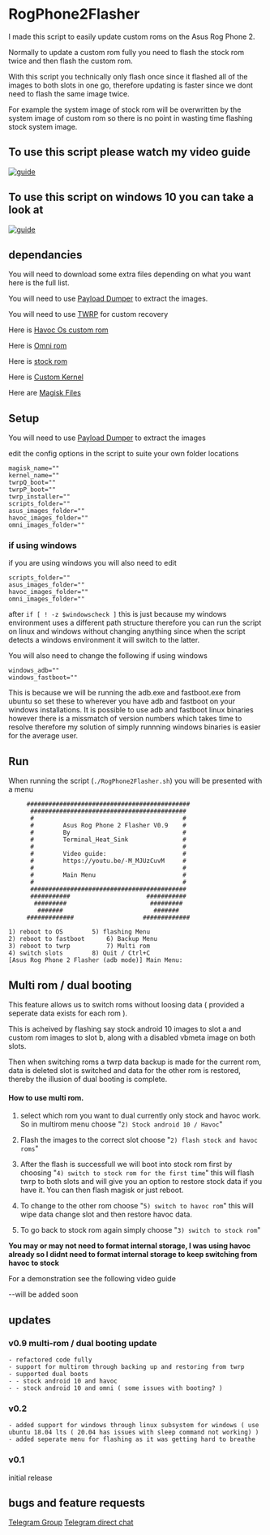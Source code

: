 # RogPhone2Flasher

I made this script to easily update custom roms on the Asus Rog Phone 2.

Normally to update a custom rom fully you need to flash the stock rom twice and then flash the custom rom.

With this script you technically only flash once since it flashed all of the images to both slots in one go, therefore updating is faster since we dont need to flash the same image twice. 

For example the system image of stock rom will be overwritten by the system image of custom rom so there is no point in wasting time flashing stock system image.


## To use this script please watch my video guide

[![guide](https://img.youtube.com/vi/-M_MJUzCuvM/0.jpg)](https://www.youtube.com/watch?v=-M_MJUzCuvM)

## To use this script on windows 10 you can take a look at
[![guide](https://img.youtube.com/vi/pvhuMtJstaU/0.jpg)](https://www.youtube.com/watch?v=pvhuMtJstaU)

## dependancies
You will need to download some extra files depending on what you want here is the full list.

You will need to use [Payload Dumper](https://github.com/vm03/payload_dumper) to extract the images.

You will need to use [TWRP](https://forum.xda-developers.com/rog-phone-2/development/recovery-unofficial-twrp-recovery-asus-t4026801) for custom recovery

Here is [Havoc Os custom rom](https://forum.xda-developers.com/rog-phone-2/development/rom-havoc-os-v3-4-comico-t4081453)

Here is [Omni rom](https://t.me/omnirog2)

Here is [stock rom](https://www.asus.com/uk/supportonly/ROG%20Phone%20II%20(ZS660KL)/HelpDesk_BIOS/)

Here is [Custom Kernel](https://forum.xda-developers.com/rog-phone-2/development/kernel-kirisakura-1-0-0-asus-rog-phone-t4028237)

Here are [Magisk Files](https://github.com/topjohnwu/Magisk)

## Setup
You will need to use [Payload Dumper](https://github.com/vm03/payload_dumper) to extract the images


edit the config options in the script to suite your own folder locations
```
magisk_name=""
kernel_name=""
twrpQ_boot=""
twrpP_boot=""
twrp_installer=""
scripts_folder=""
asus_images_folder=""
havoc_images_folder=""
omni_images_folder=""
```

### if using windows
if you are using windows you will also need to edit
```
scripts_folder=""
asus_images_folder=""
havoc_images_folder=""
omni_images_folder=""
```
after `if [ ! -z $windowscheck ]` this is just because my windows environment uses a different path structure therefore you can run the script on linux and windows without changing anything since when the script detects a windows environment it will switch to the latter.


You will also need to change the following if using windows
```
windows_adb=""
windows_fastboot=""
```
This is because we will be running the adb.exe and fastboot.exe from ubuntu so set these to wherever you have adb and fastboot on your windows installations. It is possible to use adb and fastboot linux binaries however there is a missmatch of version numbers which takes time to resolve therefore my solution of simply runnning windows binaries is easier for the average user.

## Run
When running the script (`./RogPhone2Flasher.sh`) you will be presented with a menu
```
     #############################################
      ###########################################
      #                                         #
      #        Asus Rog Phone 2 Flasher V0.9    #
      #        By                               #
      #        Terminal_Heat_Sink               #
      #                                         #
      #        Video guide:                     #
      #        https://youtu.be/-M_MJUzCuvM     #
      #                                         #
      #        Main Menu                        #
      #                                         #
      ###########################################
      ###########                     ###########
       #########                       ######### 
        #######                         #######  
     #############                   #############

1) reboot to OS	       5) flashing Menu
2) reboot to fastboot      6) Backup Menu
3) reboot to twrp          7) Multi rom
4) switch slots	       8) Quit / Ctrl+C
[Asus Rog Phone 2 Flasher (adb mode)] Main Menu: 
```

## Multi rom / dual booting
This feature allows us to switch roms without loosing data ( provided a seperate data exists for each rom ).


This is acheived by flashing say stock android 10 images to slot a and custom rom images to slot b, along with a disabled vbmeta image on both slots.


Then when switching roms a twrp data backup is made for the current rom, data is deleted slot is switched and data for the other rom is restored, thereby the illusion of dual booting is complete.

#### How to use multi rom.
1. select which rom you want to dual currently only stock and havoc work. So in multirom menu choose "`2) Stock android 10 / Havoc`"

2. Flash the images to the correct slot choose "`2) flash stock and havoc roms`"

3. After the flash is successfull we will boot into stock rom first by choosing "`4) switch to stock rom for the first time`" this will flash twrp to both slots and will give you an option to restore stock data if you have it. You can then flash magisk or just reboot.

4. To change to the other rom choose "`5) switch to havoc rom`" this will wipe data change slot and then restore havoc data.

5. To go back to stock rom again simply choose "`3) switch to stock rom`"

**You may or may not need to format internal storage, I was using havoc already so I didnt need to format internal storage to keep switching from havoc to stock** 


For a demonstration see the following video guide

--will be added soon


## updates

### v0.9 multi-rom / dual booting update
```
- refactored code fully
- support for multirom through backing up and restoring from twrp
- supported dual boots
- - stock android 10 and havoc
- - stock android 10 and omni ( some issues with booting? )
```

### v0.2
```
- added support for windows through linux subsystem for windows ( use ubuntu 18.04 lts ( 20.04 has issues with sleep command not working) )
- added seperate menu for flashing as it was getting hard to breathe
```

### v0.1

initial release


## bugs and feature requests
[Telegram Group](https://t.me/Terminal_Heat_Sink_Group)
[Telegram direct chat](https://t.me/Terminal_Heat_Sink)
